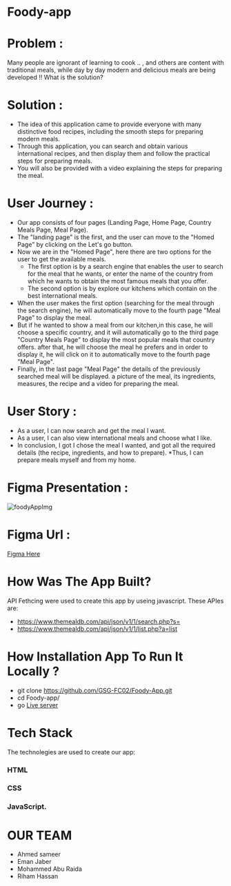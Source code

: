 # Foody-app


# Problem :
  Many people are ignorant of learning to cook .. , and others are content with traditional meals, 
  while day by day modern and delicious meals are being developed !!
  What is the solution?

# Solution :
  * The idea of this application came to provide everyone with many distinctive food recipes,
    including the smooth steps for preparing modern meals.
  * Through this application, you can search and obtain various international recipes, 
    and then display them and follow the practical steps for preparing meals. 
  * You will also be provided with a video explaining the steps for preparing the meal.


# User Journey :
  * Our app consists of four pages (Landing Page, Home Page, Country Meals Page, Meal Page).
  * The "landing page" is the first, and the user can move to the "Homed Page" by clicking on the Let's go button.
  * Now we are in the "Homed Page", here there are two options for the user to get the available meals.  
    * The first option is by a search engine that enables the user to search for the meal that he wants, 
      or enter the name of the country from which he wants to obtain the most famous meals that you offer.
    * The second option is by explore our kitchens which contain on the best international meals.
  * When the user makes the first option (searching for the meal through the search engine), 
    he will automatically move to the fourth page "Meal Page" to display the meal.
  * But if he wanted to show a meal from our kitchen,in this case, he will choose a specific country, 
    and it will automatically go to the third page "Country Meals Page" to display the most popular meals that country offers.
    after that, he will choose the meal he prefers and in order to display it, he will click on it to automatically move to the fourth page "Meal Page".
  * Finally, in the last page "Meal Page" the details of the previously searched meal will be displayed.
    a picture of the meal, its ingredients, measures, the recipe and a video for preparing the meal.

# User Story :
  * As a user, I can now search and get the meal I want.
  * As a user, I can also view international meals and choose what I like.
  * In conclusion, I got I chose the meal I wanted, and got all the required details (the recipe, ingredients, and how to prepare).
  *Thus, I can prepare meals myself and from my home.

# Figma Presentation :
  ![foodyAppImg](https://user-images.githubusercontent.com/76629043/114808805-a8b2e280-9db1-11eb-80e4-7bd2d6b7a84d.png)


# Figma Url :
  <a href="https://www.figma.com/file/UBH9HFIvg3RjlJKvr8KGsR/Foody?node-id=0%3A1">Figma Here</a>

# How Was The App Built?
 API Fethcing were used to create this app by useing javascript. These APIes are:
 * https://www.themealdb.com/api/json/v1/1/search.php?s=
 * https://www.themealdb.com/api/json/v1/1/list.php?a=list

# How Installation App To Run It Locally ?
 * git clone https://github.com/GSG-FC02/Foody-App.git
 * cd Foody-app/
 * go <a href ="https://gsg-fc02.github.io/Foody-App/">Live server</a>

# Tech Stack
The technolegies are used to create our app:
 ### HTML
 ### CSS
 ### JavaScript.

# OUR TEAM 
 * Ahmed sameer
 * Eman Jaber
 * Mohammed Abu Raida
 * Riham Hassan
